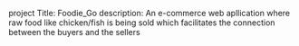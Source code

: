 project Title: Foodie_Go
description: An e-commerce web apllication where raw food like chicken/fish is being sold which facilitates the connection between the buyers and the sellers
